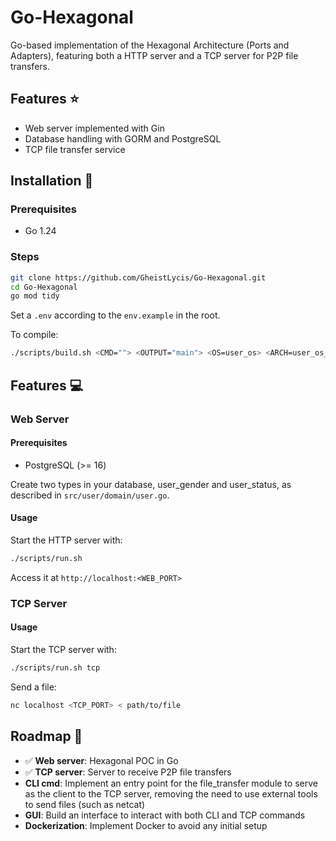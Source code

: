 # Go-Hexagonal

Go-based implementation of the Hexagonal Architecture (Ports and Adapters), featuring both a HTTP server and a TCP server for P2P file transfers.

## Features ⭐

-   Web server implemented with Gin
-   Database handling with GORM and PostgreSQL
-   TCP file transfer service

## Installation 🔧

### Prerequisites

-   Go 1.24

### Steps

```sh
git clone https://github.com/GheistLycis/Go-Hexagonal.git
cd Go-Hexagonal
go mod tidy
```

Set a `.env` according to the `env.example` in the root.

To compile:

```sh
./scripts/build.sh <CMD=""> <OUTPUT="main"> <OS=user_os> <ARCH=user_os_arch>
```

## Features 💻

### Web Server

#### Prerequisites

-   PostgreSQL (>= 16)

Create two types in your database, user_gender and user_status, as described in `src/user/domain/user.go`.

#### Usage

Start the HTTP server with:

```sh
./scripts/run.sh
```

Access it at `http://localhost:<WEB_PORT>`

### TCP Server

#### Usage

Start the TCP server with:

```sh
./scripts/run.sh tcp
```

Send a file:

```sh
nc localhost <TCP_PORT> < path/to/file
```

## Roadmap 🚀

-   ✅ **Web server**: Hexagonal POC in Go
-   ✅ **TCP server**: Server to receive P2P file transfers
-   **CLI cmd**: Implement an entry point for the file_transfer module to serve as the client to the TCP server, removing the need to use external tools to send files (such as netcat)
-   **GUI**: Build an interface to interact with both CLI and TCP commands
-   **Dockerization**: Implement Docker to avoid any initial setup

